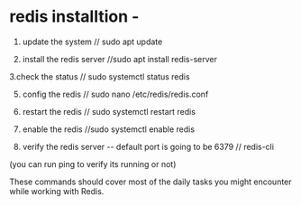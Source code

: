 # redis installtion -
1. update the system
// sudo apt update

3. install the redis server
//sudo apt install redis-server

3.check the status
// sudo systemctl status redis

5. config the redis
// sudo nano /etc/redis/redis.conf
  
7. restart the redis
// sudo systemctl restart redis
         
9. enable the redis
//sudo systemctl enable redis

11. verify the redis server  -- default port is going to be 6379
// redis-cli

(you can run ping to verify its running or not)






These commands should cover most of the daily tasks you might encounter while working with Redis.
